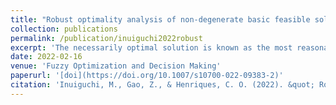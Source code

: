 ```yaml
---
title: "Robust optimality analysis of non-degenerate basic feasible solutions in linear programming problems with fuzzy objective coefficients"
collection: publications
permalink: /publication/inuiguchi2022robust
excerpt: 'The necessarily optimal solution is known as the most reasonable solution to linear programming problems with interval/fuzzy objective function coefficients. As it remains optimal against the certain fluctuations of objective function coefficients, the necessarily optimal solution can be seen as a robust optimal solution. In this paper, we demonstrate that the necessary optimality degree of a non-degenerate basic feasible solution can be obtained easily by utilizing the tolerance approach. The necessary optimality degree evaluates to what extent the solution remains optimal against the fluctuations of objective function coefficients. Several types of fuzzy subsets showing the possible range of the objective function coefficient vector are considered. For each type of fuzzy subset, an efficient calculation method of necessary optimality degree is proposed. Numerical examples are given to illustrate the proposed methods.'
date: 2022-02-16
venue: 'Fuzzy Optimization and Decision Making'
paperurl: '[doi](https://doi.org/10.1007/s10700-022-09383-2)'
citation: 'Inuiguchi, M., Gao, Z., & Henriques, C. O. (2022). &quot; Robust optimality analysis of non-degenerate basic feasible solutions in linear programming problems with fuzzy objective coefficients.&quot; <i>Fuzzy Optimization and Decision Making</i>.'
---
```

